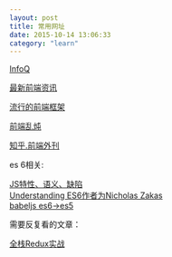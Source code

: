 ```yaml
---
layout: post
title: 常用网址
date: 2015-10-14 13:06:33
category: "learn"
---
```


[InfoQ](http://www.infoq.com/cn/)

[最新前端资讯](http://www.smashingmagazine.com/)  

[流行的前端框架](https://scotch.io/)  

[前端乱炖](http://www.html-js.com/)  

[知乎.前端外刊](http://zhuanlan.zhihu.com/FrontendMagazine)  

es 6相关:

[JS特性、语义、缺陷](http://jsrocks.org/)  
[Understanding ES6作者为Nicholas Zakas](https://leanpub.com/understandinges6/read/)  
[babeljs es6->es5](http://babeljs.io/docs/learn-es2015/)  

需要反复看的文章：

[全栈Redux实战 ](http://blog.kazaff.me/2015/10/08/%5B%E8%AF%91%5D%E5%85%A8%E6%A0%88Redux%E5%AE%9E%E6%88%98/)


